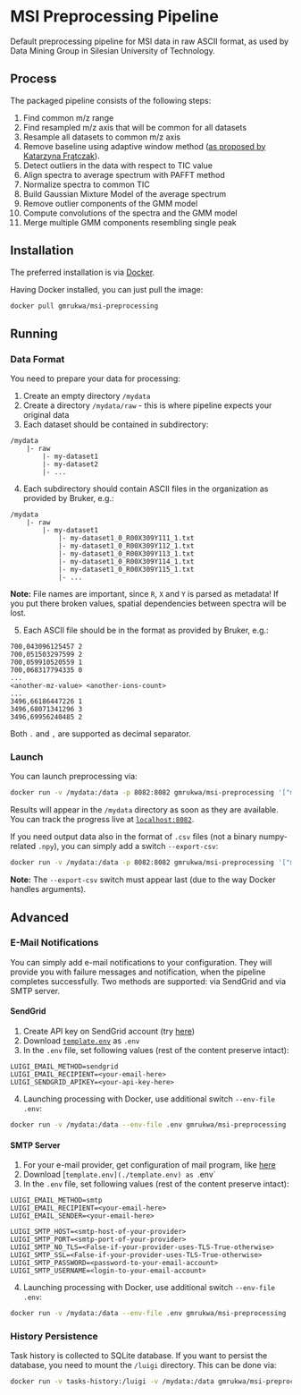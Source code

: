 # MSI Preprocessing Pipeline

Default preprocessing pipeline for MSI data in raw ASCII format,
as used by Data Mining Group in Silesian University of Technology.

## Process

The packaged pipeline consists of the following steps:

1) Find common m/z range
2) Find resampled m/z axis that will be common for all datasets
3) Resample all datasets to common m/z axis
4) Remove baseline using adaptive window method ([as proposed by Katarzyna Frątczak](http://scholar.google.com/scholar_lookup?title=Adaptive%20baseline%20correction%20algorithm%20for%20MALDI%20spectra.&author=K.%20Bednarczyk&author=M.%20Gawin&author=M.%20Pietrowska&author=P.%20Wid%C5%82ak&author=J.%20Polanska&publication_year=2017)).
5) Detect outliers in the data with respect to TIC value
6) Align spectra to average spectrum with PAFFT method
7) Normalize spectra to common TIC
8) Build Gaussian Mixture Model of the average spectrum
9) Remove outlier components of the GMM model
10) Compute convolutions of the spectra and the GMM model
11) Merge multiple GMM components resembling single peak

## Installation

The preferred installation is via
[Docker](https://www.docker.com/products/docker-desktop).

Having Docker installed, you can just pull the image:

```bash
docker pull gmrukwa/msi-preprocessing
```

## Running

### Data Format

You need to prepare your data for processing:

1) Create an empty directory `/mydata`
2) Create a directory `/mydata/raw` - this is where pipeline expects your
original data
3) Each dataset should be contained in subdirectory:

```plaintext
/mydata
    |- raw
        |- my-dataset1
        |- my-dataset2
        |- ...
```

4) Each subdirectory should contain ASCII files in the organization as
provided by Bruker, e.g.:

```plaintext
/mydata
    |- raw
        |- my-dataset1
            |- my-dataset1_0_R00X309Y111_1.txt
            |- my-dataset1_0_R00X309Y112_1.txt
            |- my-dataset1_0_R00X309Y113_1.txt
            |- my-dataset1_0_R00X309Y114_1.txt
            |- my-dataset1_0_R00X309Y115_1.txt
            |- ...
```

**Note:** File names are important, since `R`, `X` and `Y` is parsed as
metadata! If you put there broken values, spatial dependencies between
spectra will be lost.

5) Each ASCII file should be in the format as provided by Bruker, e.g.:

```plaintext
700,043096125457 2
700,051503297599 2
700,059910520559 1
700,068317794335 0
...
<another-mz-value> <another-ions-count>
...
3496,66186447226 1
3496,68071341296 3
3496,69956240485 2
```

Both `.` and `,` are supported as decimal separator.

### Launch

You can launch preprocessing via:

```bash
docker run -v /mydata:/data -p 8082:8082 gmrukwa/msi-preprocessing '["my-dataset1","my-dataset2"]'
```

Results will appear in the `/mydata` directory as soon as they are
available. You can track the progress live at
[`localhost:8082`](https://localhost:8082).

If you need output data also in the format of `.csv` files (not a binary
numpy-related `.npy`), you can simply add a switch `--export-csv`:

```bash
docker run -v /mydata:/data -p 8082:8082 gmrukwa/msi-preprocessing '["my-dataset1","my-dataset2"]' --export-csv
```

**Note:** The `--export-csv` switch must appear last (due to the way
Docker handles arguments).

## Advanced

### E-Mail Notifications

You can simply add e-mail notifications to your configuration.
They will provide you with failure messages and notification, when
the pipeline completes successfully. Two methods are supported: via
SendGrid and via SMTP server.

#### SendGrid

1) Create API key on SendGrid account (try [here](https://app.sendgrid.com/settings/api_keys))
2) Download [`template.env`](./template.env) as `.env`
3) In the `.env` file, set following values (rest of the content preserve
intact):

```env
LUIGI_EMAIL_METHOD=sendgrid
LUIGI_EMAIL_RECIPIENT=<your-email-here>
LUIGI_SENDGRID_APIKEY=<your-api-key-here>
```

4) Launching processing with Docker, use additional switch
`--env-file .env`:

```bash
docker run -v /mydata:/data --env-file .env gmrukwa/msi-preprocessing '["my-dataset1","my-dataset2"]'
```

#### SMTP Server

1) For your e-mail provider, get configuration of mail program, like
[here](https://support.google.com/a/answer/176600?hl=en)
2) Download [`template.env](./template.env) as `.env`
3) In the `.env` file, set following values (rest of the content preserve
intact):

```env
LUIGI_EMAIL_METHOD=smtp
LUIGI_EMAIL_RECIPIENT=<your-email-here>
LUIGI_EMAIL_SENDER=<your-email-here>

LUIGI_SMTP_HOST=<smtp-host-of-your-provider>
LUIGI_SMTP_PORT=<smtp-port-of-your-provider>
LUIGI_SMTP_NO_TLS=<False-if-your-provider-uses-TLS-True-otherwise>
LUIGI_SMTP_SSL=<False-if-your-provider-uses-TLS-True-otherwise>
LUIGI_SMTP_PASSWORD=<password-to-your-email-account>
LUIGI_SMTP_USERNAME=<login-to-your-email-account>
```

4) Launching processing with Docker, use additional switch
`--env-file .env`:

```bash
docker run -v /mydata:/data --env-file .env gmrukwa/msi-preprocessing '["my-dataset1","my-dataset2"]'
```

### History Persistence

Task history is collected to SQLite database. If you want to persist the
database, you need to mount the `/luigi` directory. This can be done via:

```bash
docker run -v tasks-history:/luigi -v /mydata:/data gmrukwa/msi-preprocessing
```
